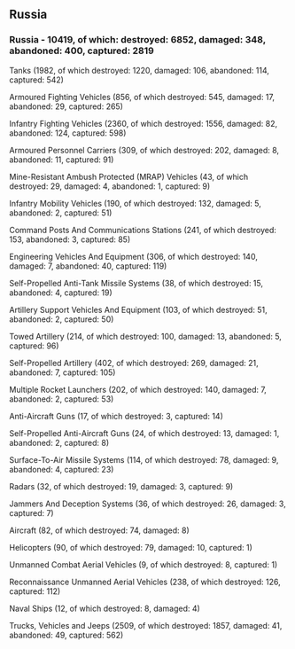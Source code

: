
 
 ## Russia
 
 ### Russia - 10419, of which: destroyed: 6852, damaged: 348, abandoned: 400, captured: 2819

 

 

 Tanks (1982, of which destroyed: 1220, damaged: 106, abandoned: 114, captured: 542)

 Armoured Fighting Vehicles (856, of which destroyed: 545, damaged: 17, abandoned: 29, captured: 265)

 Infantry Fighting Vehicles (2360, of which destroyed: 1556, damaged: 82, abandoned: 124, captured: 598)

 Armoured Personnel Carriers (309, of which destroyed: 202, damaged: 8, abandoned: 11, captured: 91)

 Mine-Resistant Ambush Protected (MRAP) Vehicles (43, of which destroyed: 29, damaged: 4, abandoned: 1, captured: 9)

 Infantry Mobility Vehicles (190, of which destroyed: 132, damaged: 5, abandoned: 2, captured: 51)

 Command Posts And Communications Stations (241, of which destroyed: 153, abandoned: 3, captured: 85)

 Engineering Vehicles And Equipment (306, of which destroyed: 140, damaged: 7, abandoned: 40, captured: 119)

 Self-Propelled Anti-Tank Missile Systems (38, of which destroyed: 15, abandoned: 4, captured: 19)

 Artillery Support Vehicles And Equipment (103, of which destroyed: 51, abandoned: 2, captured: 50)

 Towed Artillery (214, of which destroyed: 100, damaged: 13, abandoned: 5, captured: 96)

 Self-Propelled Artillery (402, of which destroyed: 269, damaged: 21, abandoned: 7, captured: 105)

 Multiple Rocket Launchers (202, of which destroyed: 140, damaged: 7, abandoned: 2, captured: 53)

 Anti-Aircraft Guns (17, of which destroyed: 3, captured: 14)

 Self-Propelled Anti-Aircraft Guns (24, of which destroyed: 13, damaged: 1, abandoned: 2, captured: 8)

 Surface-To-Air Missile Systems (114, of which destroyed: 78, damaged: 9, abandoned: 4, captured: 23)

 Radars (32, of which destroyed: 19, damaged: 3, captured: 9)

 Jammers And Deception Systems (36, of which destroyed: 26, damaged: 3, captured: 7)

 Aircraft (82, of which destroyed: 74, damaged: 8)

 Helicopters (90, of which destroyed: 79, damaged: 10, captured: 1)

 Unmanned Combat Aerial Vehicles (9, of which destroyed: 8, captured: 1)

 Reconnaissance Unmanned Aerial Vehicles (238, of which destroyed: 126, captured: 112)

 Naval Ships (12, of which destroyed: 8, damaged: 4)

 Trucks, Vehicles and Jeeps (2509, of which destroyed: 1857, damaged: 41, abandoned: 49, captured: 562)

